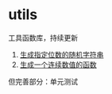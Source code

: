 # utils
工具函数库，持续更新

1. [生成指定位数的随机字符串](/common/randomString.js)
2. [生成一个连续数值的函数](/common/generateArray.js)

但完善部分：单元测试

